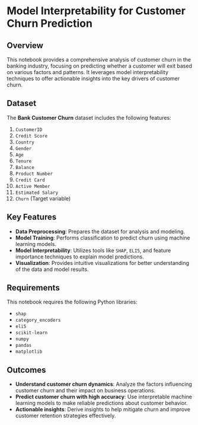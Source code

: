 # Model Interpretability for Customer Churn Prediction

## Overview

This notebook provides a comprehensive analysis of customer churn in the banking industry, focusing on predicting whether a customer will exit based on various factors and patterns. It leverages model interpretability techniques to offer actionable insights into the key drivers of customer churn.

## Dataset

The **Bank Customer Churn** dataset includes the following features:

1. `CustomerID`
2. `Credit Score`
3. `Country`
4. `Gender`
5. `Age`
6. `Tenure`
7. `Balance`
8. `Product Number`
9. `Credit Card`
10. `Active Member`
11. `Estimated Salary`
12. `Churn` (Target variable)

## Key Features

- **Data Preprocessing**: Prepares the dataset for analysis and modeling.
- **Model Training**: Performs classification to predict churn using machine learning models.
- **Model Interpretability**: Utilizes tools like `SHAP`, `ELI5`, and feature importance techniques to explain model predictions.
- **Visualization**: Provides intuitive visualizations for better understanding of the data and model results.

## Requirements

This notebook requires the following Python libraries:

- `shap`
- `category_encoders`
- `eli5`
- `scikit-learn`
- `numpy`
- `pandas`
- `matplotlib`

 ## Outcomes

- **Understand customer churn dynamics**: Analyze the factors influencing customer churn and their impact on business operations.
- **Predict customer churn with high accuracy**: Use interpretable machine learning models to make reliable predictions about customer behavior.
- **Actionable insights**: Derive insights to help mitigate churn and improve customer retention strategies effectively.


